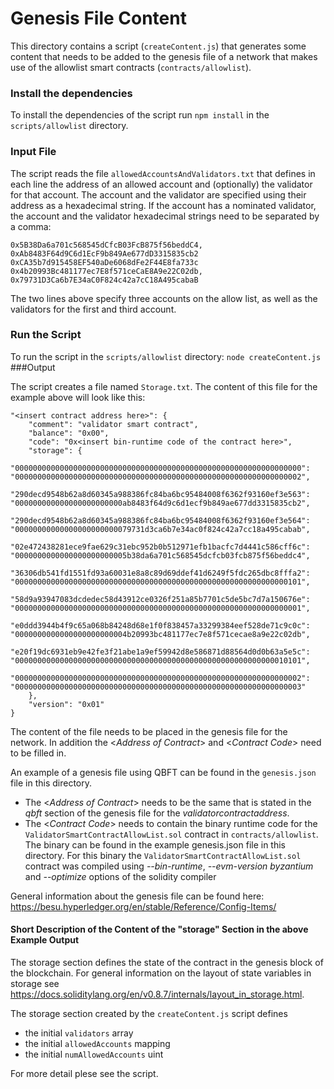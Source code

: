 # Genesis File Content

This directory contains a script (`createContent.js`) that generates some content that needs to be added to the genesis 
file of a network that makes use of the allowlist smart contracts (`contracts/allowlist`).

### Install the dependencies

To install the dependencies of the script run `npm install` in the `scripts/allowlist` directory. 

### Input File

The script reads the file `allowedAccountsAndValidators.txt` that defines in each line the address of an allowed account and
(optionally) the validator for that account. The account and the validator are specified using their address as a 
hexadecimal string. If the account has a nominated validator, the account and the validator hexadecimal strings need
to be separated by a comma:

    0x5B38Da6a701c568545dCfcB03FcB875f56beddC4, 0xAb8483F64d9C6d1EcF9b849Ae677dD3315835cb2
    0xCA35b7d915458EF540aDe6068dFe2F44E8fa733c
    0x4b20993Bc481177ec7E8f571ceCaE8A9e22C02db, 0x79731D3Ca6b7E34aC0F824c42a7cC18A495cabaB

The two lines above specify three accounts on the allow list, as well as the validators for the first and third account.

### Run the Script

To run the script in the `scripts/allowlist` directory: `node createContent.js`
###Output

The script creates a file named `Storage.txt`. The content of this file for the example above will look like this:

	"<insert contract address here>": {
		"comment": "validator smart contract",
		"balance": "0x00",
		"code": "0x<insert bin-runtime code of the contract here>",
		"storage": {
			"0000000000000000000000000000000000000000000000000000000000000000": "0000000000000000000000000000000000000000000000000000000000000002",
			"290decd9548b62a8d60345a988386fc84ba6bc95484008f6362f93160ef3e563": "000000000000000000000000ab8483f64d9c6d1ecf9b849ae677dd3315835cb2",
			"290decd9548b62a8d60345a988386fc84ba6bc95484008f6362f93160ef3e564": "00000000000000000000000079731d3ca6b7e34ac0f824c42a7cc18a495cabab",
			"02e472438281ece9fae629c31ebc952b0b512971efb1bacfc7d4441c586cff6c": "0000000000000000000000005b38da6a701c568545dcfcb03fcb875f56beddc4",
			"36306db541fd1551fd93a60031e8a8c89d69ddef41d6249f5fdc265dbc8fffa2": "0000000000000000000000000000000000000000000000000000000000000101",
			"58d9a93947083dcdedec58d43912ce0326f251a85b7701c5de5bc7d7a150676e": "0000000000000000000000000000000000000000000000000000000000000001",
			"e0ddd3944b4f9c65a068b84248d68e1f0f838457a33299384eef528de71c9c0c": "0000000000000000000000004b20993bc481177ec7e8f571cecae8a9e22c02db",
			"e20f19dc6931eb9e42fe3f21abe1a9ef59942d8e586871d88564d0d0b63a5e5c": "0000000000000000000000000000000000000000000000000000000000010101",
			"0000000000000000000000000000000000000000000000000000000000000002": "0000000000000000000000000000000000000000000000000000000000000003"
		},
		"version": "0x01"
	}
The content of the file needs to be placed in the genesis file for the network. In addition the <_Address of Contract_> 
and <_Contract Code_> need to be filled in.

An example of a genesis file using QBFT can be found in the `genesis.json` file in this directory.

* The <_Address of Contract_> needs to be the same that is stated in the _qbft_ section of the genesis file for the _validatorcontractaddress_.
* The <_Contract Code_> needs to contain the binary runtime code for the `ValidatorSmartContractAllowList.sol` contract in `contracts/allowlist`.  
  The binary can be found in the example genesis.json file in this directory. For this binary the 
`ValidatorSmartContractAllowList.sol` contract was compiled using _--bin-runtime_, _--evm-version byzantium_ and _--optimize_ options of the solidity compiler

General information about the genesis file can be found here: https://besu.hyperledger.org/en/stable/Reference/Config-Items/  

#### Short Description of the Content of the "storage" Section in the above Example Output

The storage section defines the state of the contract in the genesis block of the blockchain. 
For general information on the layout of state variables in storage see 
https://docs.soliditylang.org/en/v0.8.7/internals/layout_in_storage.html.

The storage section created by the `createContent.js` script defines 
 * the initial `validators` array
 * the initial `allowedAccounts` mapping
 * the initial `numAllowedAccounts` uint

For more detail plese see the script.

